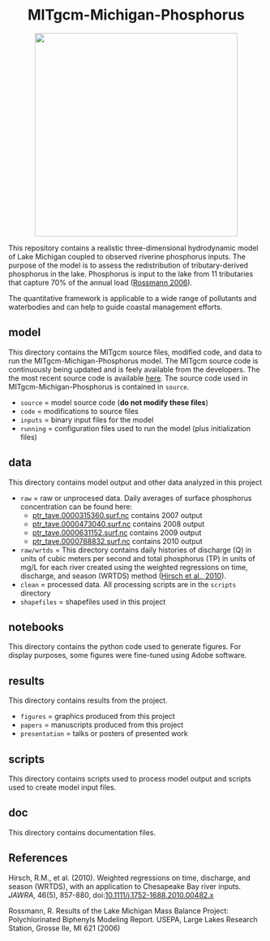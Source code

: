 <h1 align="center"> MITgcm-Michigan-Phosphorus </h1>

<p align="center">
   <img height="400" src="https://github.com/lgloege/MITgcm-Michigan-Phosphorus/blob/master/results/figures_clean/Figure_1.png">
</p>


This repository contains a realistic three-dimensional hydrodynamic model of Lake Michigan
coupled to observed riverine phosphorus inputs. The purpose of the model is
to assess the redistribution of tributary-derived phosphorus in the lake.
Phosphorus is input to the lake from 11 tributaries that capture 70% of the annual load ([Rossmann 2006](https://figshare.com)).

The quantitative framework is applicable to a wide range of pollutants and waterbodies and can help to guide coastal management efforts.

## model
This directory contains the MITgcm source files, modified code,
and data to run the MITgcm-Michigan-Phosphorus model.
The MITgcm source code is continuously being updated and is feely available from the developers. The the most recent source code is available [here](https://github.com/MITgcm/MITgcm). The source code used in MITgcm-Michigan-Phosphorus is contained in `source`.

- `source` = model source code (**do not modify these files**)
- `code` = modifications to source files
- `inputs` = binary input files for the model
- `running` = configuration files used to run the model (plus initialization files)

## data
This directory contains model output and other data analyzed in this project
- `raw` = raw or unprocesed data. Daily averages of surface phosphorus concentration can be found here:
  * [ptr_tave.0000315360.surf.nc](https://figshare.com/articles/ptr_tave_0000315360_surf_nc/7040042) contains 2007 output
  * [ptr_tave.0000473040.surf.nc](https://figshare.com/articles/ptr_tave_0000473040_surf_nc/7040048) contains 2008 output
  * [ptr_tave.0000631152.surf.nc](https://figshare.com/articles/ptr_tave_0000631152_surf_nc/7040051) contains 2009 output
  * [ptr_tave.0000788832.surf.nc](https://figshare.com/articles/ptr_tave_0000788832_surf_nc/7043378) contains 2010 output
- `raw/wrtds` = This directory contains daily histories of discharge (Q) in units of cubic meters per second and total phosphorus (TP) in units of mg/L for each river created using the weighted regressions on time, discharge, and season (WRTDS) method ([Hirsch et al., 2010](http://onlinelibrary.wiley.com/doi/10.1111/j.1752-1688.2010.00482.x/abstract)).
- `clean` = processed data. All processing scripts are in the `scripts` directory
- `shapefiles` = shapefiles used in this project

##  notebooks
This directory contains the python code used to generate figures.
For display purposes, some figures were fine-tuned using Adobe software.

##  results
This directory contains results from the project.

- `figures` = graphics produced from this project
- `papers` = manuscripts produced from this project
- `presentation` = talks or posters of presented work

## scripts
This directory contains scripts used to process model output
and scripts used to create model input files.

## doc
This directory contains documentation files.

## References
Hirsch, R.M., et al.  (2010). Weighted regressions on time, discharge, and season (WRTDS), with an application to Chesapeake Bay river inputs. *JAWRA*, 46(5), 857-880, doi:[10.1111/j.1752-1688.2010.00482.x](http://onlinelibrary.wiley.com/doi/10.1111/j.1752-1688.2010.00482.x/abstract)

Rossmann, R. Results of the Lake Michigan Mass Balance Project: Polychlorinated Biphenyls Modeling Report. USEPA, Large Lakes Research Station, Grosse Ile, MI 621 (2006)
